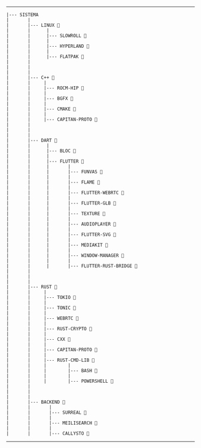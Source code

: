----
    |--- SISTEMA
    |       |
    |       |--- LINUX 🌱
    |       |      |
    |       |      |--- SLOWROLL 🌱
    |       |      |
    |       |      |--- HYPERLAND 🌱
    |       |      |
    |       |      |--- FLATPAK 🌱
    |       |
    |       |
    |       |
    |       |--- C++ 🌱
    |       |     |
    |       |     |--- ROCM-HIP 🌱
    |       |     |
    |       |     |--- BGFX 🌱
    |       |     |
    |       |     |--- CMAKE 🌱
    |       |     |
    |       |     |--- CAPITAN-PROTO 🌱
    |       |
    |       |
    |       |
    |       |--- DART 🌱
    |       |      |
    |       |      |--- BLOC 🌱
    |       |      |
    |       |      |--- FLUTTER 🌱
    |       |      |       |
    |       |      |       |--- FUNVAS 🌱
    |       |      |       |
    |       |      |       |--- FLAME 🌱
    |       |      |       |
    |       |      |       |--- FLUTTER-WEBRTC 🌱
    |       |      |       |
    |       |      |       |--- FLUTTER-GLB 🌱
    |       |      |       |
    |       |      |       |--- TEXTURE 🌱
    |       |      |       |
    |       |      |       |--- AUDIOPLAYER 🌱
    |       |      |       |
    |       |      |       |--- FLUTTER-SVG 🌱
    |       |      |       |
    |       |      |       |--- MEDIAKIT 🌱
    |       |      |       |
    |       |      |       |--- WINDOW-MANAGER 🌱
    |       |      |       |
    |       |      |       |--- FLUTTER-RUST-BRIDGE 🌱
    |       |
    |       |
    |       |
    |       |--- RUST 🌱
    |       |     |
    |       |     |--- TOKIO 🌱
    |       |     |
    |       |     |--- TONIC 🌱
    |       |     |
    |       |     |--- WEBRTC 🌱
    |       |     |
    |       |     |--- RUST-CRYPTO 🌱
    |       |     |
    |       |     |--- CXX 🌱
    |       |     |
    |       |     |--- CAPITAN-PROTO 🌱
    |       |     |
    |       |     |--- RUST-CMD-LIB 🌱
    |       |     |        |
    |       |     |        |--- BASH 🌱
    |       |     |        |
    |       |     |        |--- POWERSHELL 🌱
    |       |
    |       |
    |       |
    |       |--- BACKEND 🌱
    |       |       |
    |       |       |--- SURREAL 🌱
    |       |       |
    |       |       |--- MEILISEARCH 🌱
    |       |       |
    |       |       |--- CALLYSTO 🌱
---

